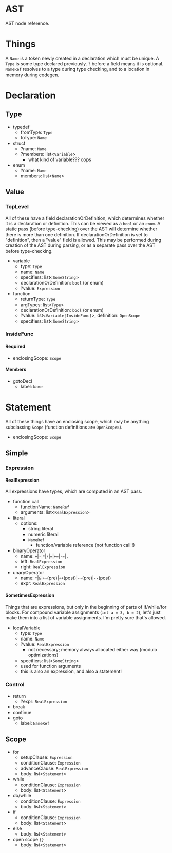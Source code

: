 AST
===

AST node reference.

# Things
A `Name` is a token newly created in a declaration which must be unique. A `Type` is some type declared previously. `?` before a field means it is optional. `NameRef` resolves to a type during type checking, and to a location in memory during codegen.

# Declaration
## Type
- typedef
    - fromType: `Type`
    - toType: `Name`
- struct
    - ?name: `Name`
    - ?members: list<`Variable`>
        - what kind of variable??? oops
- enum
    - ?name: `Name`
    - members: list<`Name`>

## Value
### TopLevel
All of these have a field declarationOrDefinition, which determines whether it is a declaration or definition. This can be viewed as a `bool` or an `enum`. A static pass (before type-checking) over the AST will determine whether there is more than one definition. If declarationOrDefinition is set to "definition", then a "value" field is allowed. This may be performed during creation of the AST during parsing, or as a separate pass over the AST before type-checking.

- variable
    - type: `Type`
    - name: `Name`
    - specifiers: list<`SomeString`>
    - declarationOrDefinition: `bool` (or enum)
    - ?value: `Expression`
- function
    - returnType: `Type`
    - argTypes: list<`Type`>
    - declarationOrDefinition: `bool` (or enum)
    - ?value: list<`Variable[InsideFunc]`>, definition: `OpenScope`
    - specifiers: list<`SomeString`>

### InsideFunc

#### Required
- enclosingScope: `Scope`

#### Members
- gotoDecl
    - label: `Name`

# Statement

All of these things have an enclosing scope, which may be anything subclassing `Scope` (function definitions are `OpenScope`s).

- enclosingScope: `Scope`

## Simple
### Expression
#### RealExpression
All expressions have types, which are computed in an AST pass.

- function call
    - functionName: `NameRef`
    - arguments: list<`RealExpression`>
- literal
    - options:
        - string literal
        - numeric literal
        - `NameRef`
            - function/variable reference (not function call!!)
- binaryOperator
    - name: `+`|`-`|`*`|`/`|`=`|`+=`|`-=`|`,`
    - left: `RealExpression`
    - right: `RealExpression`
- unaryOperator
    - name: `*`|`&`|`++`(pre)|`++`(post)|`--`(pre)|`--`(post)
    - expr: `RealExpression`

#### SometimesExpression
Things that are expressions, but only in the beginning of parts of if/while/for blocks. For compound variable assignments (`int a = 3, b = 2`), let's just make them into a list of variable assignments. I'm pretty sure that's allowed.

- localVariable
    - type: `Type`
    - name: `Name`
    - ?value: `RealExpression`
        - not necessary; memory always allocated either way (modulo optimizations)
    - specifiers: list<`SomeString`>
    - used for function arguments
    - this is also an expression, and also a statement!


### Control
- return
    - ?expr: `RealExpression`
- break
- continue
- goto
    - label: `NameRef`

## Scope
- for
    - setupClause: `Expression`
    - conditionClause: `Expression`
    - advanceClause: `RealExpression`
    - body: list<`Statement`>
- while
    - conditionClause: `Expression`
    - body: list<`Statement`>
- do/while
    - conditionClause: `Expression`
    - body: list<`Statement`>
- if
    - conditionClause: `Expression`
    - body: list<`Statement`>
- else
    - body: list<`Statement`>
- open scope `{}`
    - body: list<`Statement`>
